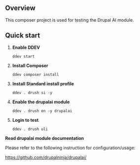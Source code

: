 ## Overview
This composer project is used for testing the Drupal AI module.

## Quick start

1. **Enable DDEV**

   ```shell
   ddev start
   ```

2. **Install Composer**

   ```shell
   ddev composer install
   ```

3. **Install Standard install profile**

   ```shell
   ddev . drush si -y
   ```

2. **Enable the drupalai module**

   ```shell
   ddev . drush en -y drupalai
   ```

4. **Login to test**

   ```shell
   ddev . drush uli
   ```


**Read drupalai module documentation**

Please refer to the following instruction for configuration/usage:

https://github.com/drupalninja/drupalai/
